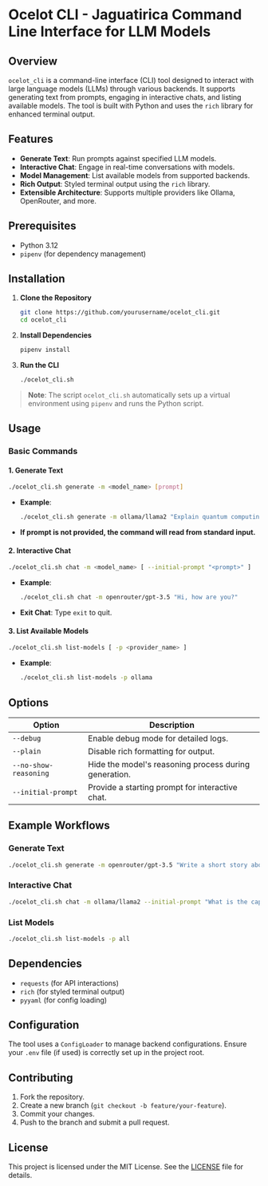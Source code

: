 # Ocelot CLI - Jaguatirica Command Line Interface for LLM Models

## Overview
`ocelot_cli` is a command-line interface (CLI) tool designed to interact with large language models (LLMs) through various backends. It supports generating text from prompts, engaging in interactive chats, and listing available models. The tool is built with Python and uses the `rich` library for enhanced terminal output.

## Features
- **Generate Text**: Run prompts against specified LLM models.
- **Interactive Chat**: Engage in real-time conversations with models.
- **Model Management**: List available models from supported backends.
- **Rich Output**: Styled terminal output using the `rich` library.
- **Extensible Architecture**: Supports multiple providers like Ollama, OpenRouter, and more.

## Prerequisites
- Python 3.12
- `pipenv` (for dependency management)

## Installation

1. **Clone the Repository**
   ```bash
   git clone https://github.com/yourusername/ocelot_cli.git
   cd ocelot_cli
   ```

2. **Install Dependencies**
   ```bash
   pipenv install
   ```

3. **Run the CLI**
   ```bash
   ./ocelot_cli.sh
   ```

> **Note**: The script `ocelot_cli.sh` automatically sets up a virtual environment using `pipenv` and runs the Python script.

## Usage

### Basic Commands

#### 1. **Generate Text**
```bash
./ocelot_cli.sh generate -m <model_name> [prompt]
```
- **Example**:
  ```bash
  ./ocelot_cli.sh generate -m ollama/llama2 "Explain quantum computing in simple terms."
  ```
- **If prompt is not provided, the command will read from standard input.**

#### 2. **Interactive Chat**
```bash
./ocelot_cli.sh chat -m <model_name> [ --initial-prompt "<prompt>" ]
```
- **Example**:
  ```bash
  ./ocelot_cli.sh chat -m openrouter/gpt-3.5 "Hi, how are you?"
  ```
- **Exit Chat**: Type `exit` to quit.

#### 3. **List Available Models**
```bash
./ocelot_cli.sh list-models [ -p <provider_name> ]
```
- **Example**:
  ```bash
  ./ocelot_cli.sh list-models -p ollama
  ```

## Options

| Option | Description |
|--------|-------------|
| `--debug` | Enable debug mode for detailed logs. |
| `--plain` | Disable rich formatting for output. |
| `--no-show-reasoning` | Hide the model's reasoning process during generation. |
| `--initial-prompt` | Provide a starting prompt for interactive chat. |

## Example Workflows

### Generate Text
```bash
./ocelot_cli.sh generate -m openrouter/gpt-3.5 "Write a short story about a robot."
```

### Interactive Chat
```bash
./ocelot_cli.sh chat -m ollama/llama2 --initial-prompt "What is the capital of France?"
```

### List Models
```bash
./ocelot_cli.sh list-models -p all
```

## Dependencies

- `requests` (for API interactions)
- `rich` (for styled terminal output)
- `pyyaml` (for config loading)

## Configuration

The tool uses a `ConfigLoader` to manage backend configurations. Ensure your `.env` file (if used) is correctly set up in the project root.

## Contributing

1. Fork the repository.
2. Create a new branch (`git checkout -b feature/your-feature`).
3. Commit your changes.
4. Push to the branch and submit a pull request.

## License

This project is licensed under the MIT License. See the [LICENSE](LICENSE) file for details.
